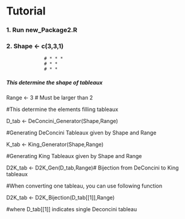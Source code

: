 # Tutorial

### 1. Run new_Package2.R

### 2. Shape <- c(3,3,1) 
                  # * * *
                  # * *
                  # * *
  ##### This determine the shape of tableaux

Range <- 3  # Must be larger than 2

  #This determine the elements filling tableaux

D_tab <- DeConcini_Generator(Shape,Range) 

  #Generating DeConcini Tableaux given by Shape and Range

K_tab <- King_Generator(Shape,Range) 

  #Generating King Tableaux given by Shape and Range

D2K_tab <- D2K_Gen(D_tab,Range)# Bijection from DeConcini to King tableaux

 #When converting one tableau, you can use following function
 
D2K_tab <- D2K_Bijection(D_tab[[1]],Range) 

 #where D_tab[[1]] indicates single Deconcini tableau
